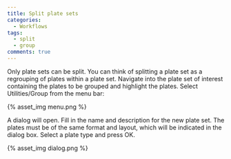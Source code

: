 ```yaml
---
title: Split plate sets
categories:
  - Workflows
tags:
  - split
  - group
comments: true
---
```


Only plate sets can be split. You can think of splitting a plate set as a regrouping of plates within a plate set. Navigate into the plate set of interest containing the plates to be grouped and highlight the plates.  Select Utilities/Group from the menu bar:

{% asset_img menu.png %}

A dialog will open.  Fill in the name and description for the new plate set.  The plates must be of the same format and layout, which will be indicated in the dialog box.  Select a plate type and press OK.

{% asset_img dialog.png %}


